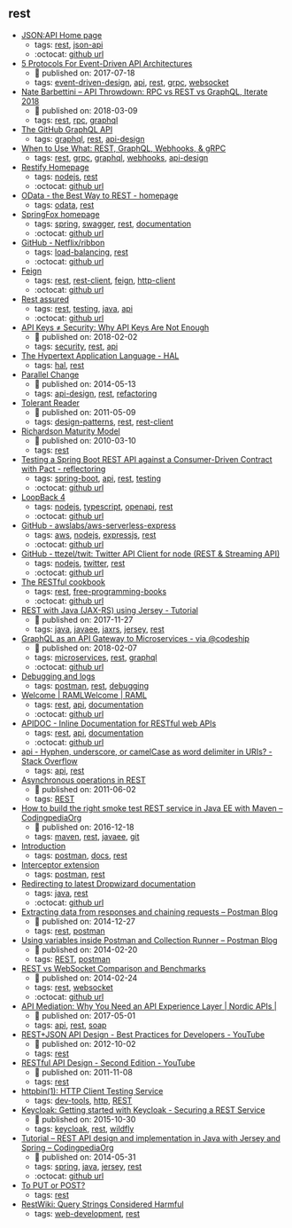 rest 
---
* [JSON:API Home page](https://jsonapi.org/)
    * tags: [rest](../tags/rest.md), [json-api](../tags/json-api.md)
    * :octocat: [github url](https://github.com/json-api/json-api)
* [5 Protocols For Event-Driven API Architectures](https://nordicapis.com/5-protocols-for-event-driven-api-architectures/)
    * :calendar: published on: 2017-07-18
    * tags: [event-driven-design](../tags/event-driven-design.md), [api](../tags/api.md), [rest](../tags/rest.md), [grpc](../tags/grpc.md), [websocket](../tags/websocket.md)
* [Nate Barbettini – API Throwdown: RPC vs REST vs GraphQL, Iterate 2018](https://www.youtube.com/watch?v=IvsANO0qZEg)
    * :calendar: published on: 2018-03-09
    * tags: [rest](../tags/rest.md), [rpc](../tags/rpc.md), [graphql](../tags/graphql.md)
* [The GitHub GraphQL API](https://githubengineering.com/the-github-graphql-api/)
    * tags: [graphql](../tags/graphql.md), [rest](../tags/rest.md), [api-design](../tags/api-design.md)
* [When to Use What: REST, GraphQL, Webhooks, & gRPC](https://nordicapis.com/when-to-use-what-rest-graphql-webhooks-grpc/)
    * tags: [rest](../tags/rest.md), [grpc](../tags/grpc.md), [graphql](../tags/graphql.md), [webhooks](../tags/webhooks.md), [api-design](../tags/api-design.md)
* [Restify Homepage](http://restify.com/)
    * tags: [nodejs](../tags/nodejs.md), [rest](../tags/rest.md)
    * :octocat: [github url](https://github.com/restify/node-restify)
* [OData - the Best Way to REST  - homepage](https://www.odata.org/)
    * tags: [odata](../tags/odata.md), [rest](../tags/rest.md)
* [SpringFox homepage](http://springfox.github.io/springfox/)
    * tags: [spring](../tags/spring.md), [swagger](../tags/swagger.md), [rest](../tags/rest.md), [documentation](../tags/documentation.md)
    * :octocat: [github url](https://github.com/springfox/springfox)
* [GitHub - Netflix/ribbon](https://github.com/Netflix/ribbon)
    * tags: [load-balancing](../tags/load-balancing.md), [rest](../tags/rest.md)
    * :octocat: [github url](https://github.com/Netflix/ribbon)
* [Feign](https://github.com/OpenFeign/feign)
    * tags: [rest](../tags/rest.md), [rest-client](../tags/rest-client.md), [feign](../tags/feign.md), [http-client](../tags/http-client.md)
    * :octocat: [github url](https://github.com/OpenFeign/feign)
* [Rest assured](https://github.com/rest-assured/rest-assured)
    * tags: [rest](../tags/rest.md), [testing](../tags/testing.md), [java](../tags/java.md), [api](../tags/api.md)
    * :octocat: [github url](https://github.com/rest-assured/rest-assured)
* [API Keys ≠ Security: Why API Keys Are Not Enough](https://nordicapis.com/why-api-keys-are-not-enough/)
    * :calendar: published on: 2018-02-02
    * tags: [security](../tags/security.md), [rest](../tags/rest.md), [api](../tags/api.md)
* [  The Hypertext Application Language - HAL](http://stateless.co/hal_specification.html)
    * tags: [hal](../tags/hal.md), [rest](../tags/rest.md)
* [Parallel Change ](https://martinfowler.com/bliki/ParallelChange.html)
    * :calendar: published on: 2014-05-13
    * tags: [api-design](../tags/api-design.md), [rest](../tags/rest.md), [refactoring](../tags/refactoring.md)
* [Tolerant Reader](https://martinfowler.com/bliki/TolerantReader.html)
    * :calendar: published on: 2011-05-09
    * tags: [design-patterns](../tags/design-patterns.md), [rest](../tags/rest.md), [rest-client](../tags/rest-client.md)
* [Richardson Maturity Model](https://martinfowler.com/articles/richardsonMaturityModel.html)
    * :calendar: published on: 2010-03-10
    * tags: [rest](../tags/rest.md)
* [Testing a Spring Boot REST API against a Consumer-Driven Contract with Pact - reflectoring](https://reflectoring.io/consumer-driven-contract-provider-pact-spring/)
    * tags: [spring-boot](../tags/spring-boot.md), [api](../tags/api.md), [rest](../tags/rest.md), [testing](../tags/testing.md)
    * :octocat: [github url](https://github.com/thombergs/code-examples/tree/master/pact/pact-spring-provider)
* [LoopBack 4](http://v4.loopback.io/)
    * tags: [nodejs](../tags/nodejs.md), [typescript](../tags/typescript.md), [openapi](../tags/openapi.md), [rest](../tags/rest.md)
    * :octocat: [github url](https://github.com/strongloop/loopback-next)
* [GitHub - awslabs/aws-serverless-express](https://github.com/awslabs/aws-serverless-express)
    * tags: [aws](../tags/aws.md), [nodejs](../tags/nodejs.md), [expressjs](../tags/expressjs.md), [rest](../tags/rest.md)
    * :octocat: [github url](https://github.com/awslabs/aws-serverless-express)
* [GitHub - ttezel/twit: Twitter API Client for node (REST & Streaming API)](https://github.com/ttezel/twit)
    * tags: [nodejs](../tags/nodejs.md), [twitter](../tags/twitter.md), [rest](../tags/rest.md)
    * :octocat: [github url](https://github.com/ttezel/twit)
* [The RESTful cookbook](http://restcookbook.com/)
    * tags: [rest](../tags/rest.md), [free-programming-books](../tags/free-programming-books.md)
    * :octocat: [github url](http://github.com/restcookbook/restcookbook)
* [REST with Java (JAX-RS) using Jersey - Tutorial](http://www.vogella.com/tutorials/REST/article.html)
    * :calendar: published on: 2017-11-27
    * tags: [java](../tags/java.md), [javaee](../tags/javaee.md), [jaxrs](../tags/jaxrs.md), [jersey](../tags/jersey.md), [rest](../tags/rest.md)
* [GraphQL as an API Gateway to Microservices - via @codeship](https://blog.codeship.com/graphql-as-an-api-gateway-to-micro-services/)
    * :calendar: published on: 2018-02-07
    * tags: [microservices](../tags/microservices.md), [rest](../tags/rest.md), [graphql](../tags/graphql.md)
    * :octocat: [github url](https://github.com/fireproofsocks/graphql-example)
* [Debugging and logs](https://www.getpostman.com/docs/postman/sending_api_requests/debugging_and_logs)
    * tags: [postman](../tags/postman.md), [rest](../tags/rest.md), [debugging](../tags/debugging.md)
* [Welcome | RAMLWelcome | RAML](https://raml.org/)
    * tags: [rest](../tags/rest.md), [api](../tags/api.md), [documentation](../tags/documentation.md)
    * :octocat: [github url](https://github.com/raml-org/raml-spec)
* [APIDOC - Inline Documentation for RESTful web APIs](http://apidocjs.com/)
    * tags: [rest](../tags/rest.md), [api](../tags/api.md), [documentation](../tags/documentation.md)
    * :octocat: [github url](https://github.com/apidoc/apidoc)
* [api - Hyphen, underscore, or camelCase as word delimiter in URIs? - Stack Overflow](https://stackoverflow.com/questions/10302179/hyphen-underscore-or-camelcase-as-word-delimiter-in-uris)
    * tags: [api](../tags/api.md), [rest](../tags/rest.md)
* [Asynchronous operations in REST](https://www.adayinthelifeof.nl/2011/06/02/asynchronous-operations-in-rest/)
    * :calendar: published on: 2011-06-02
    * tags: [REST](../tags/REST.md)
* [How to build the right smoke test REST service in Java EE with Maven – CodingpediaOrg](http://www.codingpedia.org/ama/how-to-build-the-right-smoke-test-rest-service-in-java-ee-with-maven)
    * :calendar: published on: 2016-12-18
    * tags: [maven](../tags/maven.md), [rest](../tags/rest.md), [javaee](../tags/javaee.md), [git](../tags/git.md)
* [Introduction](https://www.getpostman.com/docs/)
    * tags: [postman](../tags/postman.md), [docs](../tags/docs.md), [rest](../tags/rest.md)
* [Interceptor extension](https://www.getpostman.com/docs/postman/sending_api_requests/interceptor_extension)
    * tags: [postman](../tags/postman.md), [rest](../tags/rest.md)
* [Redirecting to latest Dropwizard documentation](http://www.dropwizard.io/)
    * tags: [java](../tags/java.md), [rest](../tags/rest.md)
    * :octocat: [github url](https://github.com/dropwizard/dropwizard)
* [Extracting data from responses and chaining requests – Postman Blog](http://blog.getpostman.com/2014/01/27/extracting-data-from-responses-and-chaining-requests/)
    * :calendar: published on: 2014-12-27
    * tags: [rest](../tags/rest.md), [postman](../tags/postman.md)
* [Using variables inside Postman and Collection Runner – Postman Blog](http://blog.getpostman.com/2014/02/20/using-variables-inside-postman-and-collection-runner/)
    * :calendar: published on: 2014-02-20
    * tags: [REST](../tags/REST.md), [postman](../tags/postman.md)
* [REST vs WebSocket Comparison and Benchmarks](http://blog.arungupta.me/rest-vs-websocket-comparison-benchmarks/)
    * :calendar: published on: 2014-02-24
    * tags: [rest](../tags/rest.md), [websocket](../tags/websocket.md)
    * :octocat: [github url](https://github.com/javaee-samples/javaee7-samples/tree/master/websocket/websocket-vs-rest)
* [API Mediation: Why You Need an API Experience Layer | Nordic APIs |](http://nordicapis.com/api-mediation-why-you-need-api-experience-layer/)
    * :calendar: published on: 2017-05-01
    * tags: [api](../tags/api.md), [rest](../tags/rest.md), [soap](../tags/soap.md)
* [REST+JSON API Design - Best Practices for Developers - YouTube](https://www.youtube.com/watch?v=hdSrT4yjS1g)
    * :calendar: published on: 2012-10-02
    * tags: [rest](../tags/rest.md)
* [RESTful API Design - Second Edition - YouTube](https://www.youtube.com/watch?v=QpAhXa12xvU)
    * :calendar: published on: 2011-11-08
    * tags: [rest](../tags/rest.md)
* [httpbin(1): HTTP Client Testing Service](https://httpbin.org/)
    * tags: [dev-tools](../tags/dev-tools.md), [http](../tags/http.md), [REST](../tags/REST.md)
* [Keycloak: Getting started with Keycloak - Securing a REST Service](http://blog.keycloak.org/2015/10/getting-started-with-keycloak-securing.html)
    * :calendar: published on: 2015-10-30
    * tags: [keycloak](../tags/keycloak.md), [rest](../tags/rest.md), [wildfly](../tags/wildfly.md)
* [Tutorial – REST API design and implementation in Java with Jersey and Spring – CodingpediaOrg](http://www.codingpedia.org/ama/tutorial-rest-api-design-and-implementation-in-java-with-jersey-and-spring/)
    * :calendar: published on: 2014-05-31
    * tags: [spring](../tags/spring.md), [java](../tags/java.md), [jersey](../tags/jersey.md), [rest](../tags/rest.md)
    * :octocat: [github url](https://github.com/Codingpedia/demo-rest-jersey-spring)
* [To PUT or POST?](https://stormpath.com/blog/put-or-post)
    * tags: [rest](../tags/rest.md)
* [RestWiki: 
Query Strings Considered Harmful](http://web.archive.org/web/20070815111413/http://rest.blueoxen.net/cgi-bin/wiki.pl?QueryStringsConsideredHarmful)
    * tags: [web-development](../tags/web-development.md), [rest](../tags/rest.md)
